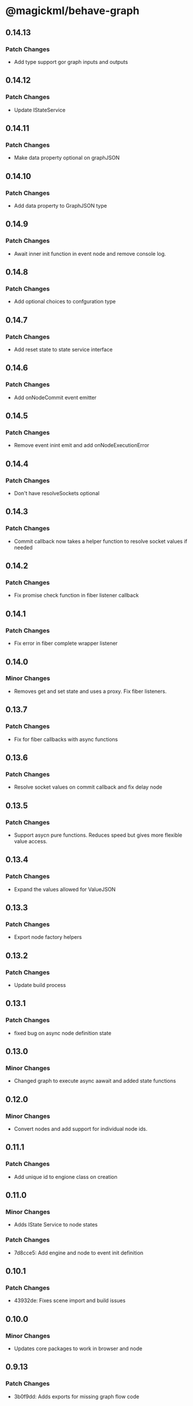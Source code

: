 # @magickml/behave-graph

## 0.14.13

### Patch Changes

- Add type support gor graph inputs and outputs

## 0.14.12

### Patch Changes

- Update IStateService

## 0.14.11

### Patch Changes

- Make data property optional on graphJSON

## 0.14.10

### Patch Changes

- Add data property to GraphJSON type

## 0.14.9

### Patch Changes

- Await inner init function in event node and remove console log.

## 0.14.8

### Patch Changes

- Add optional choices to confguration type

## 0.14.7

### Patch Changes

- Add reset state to state service interface

## 0.14.6

### Patch Changes

- Add onNodeCommit event emitter

## 0.14.5

### Patch Changes

- Remove event inint emit and add onNodeExecutionError

## 0.14.4

### Patch Changes

- Don't have resolveSockets optional

## 0.14.3

### Patch Changes

- Commit callback now takes a helper function to resolve socket values if needed

## 0.14.2

### Patch Changes

- Fix promise check function in fiber listener callback

## 0.14.1

### Patch Changes

- Fix error in fiber complete wrapper listener

## 0.14.0

### Minor Changes

- Removes get and set state and uses a proxy. Fix fiber listeners.

## 0.13.7

### Patch Changes

- Fix for fiber callbacks with async functions

## 0.13.6

### Patch Changes

- Resolve socket values on commit callback and fix delay node

## 0.13.5

### Patch Changes

- Support asycn pure functions. Reduces speed but gives more flexible value access.

## 0.13.4

### Patch Changes

- Expand the values allowed for ValueJSON

## 0.13.3

### Patch Changes

- Export node factory helpers

## 0.13.2

### Patch Changes

- Update build process

## 0.13.1

### Patch Changes

- fixed bug on async node definition state

## 0.13.0

### Minor Changes

- Changed graph to execute async aawait and added state functions

## 0.12.0

### Minor Changes

- Convert nodes and add support for individual node ids.

## 0.11.1

### Patch Changes

- Add unique id to engione class on creation

## 0.11.0

### Minor Changes

- Adds IState Service to node states

### Patch Changes

- 7d8cce5: Add engine and node to event init definition

## 0.10.1

### Patch Changes

- 43932de: Fixes scene import and build issues

## 0.10.0

### Minor Changes

- Updates core packages to work in browser and node

## 0.9.13

### Patch Changes

- 3b0f9dd: Adds exports for missing graph flow code
